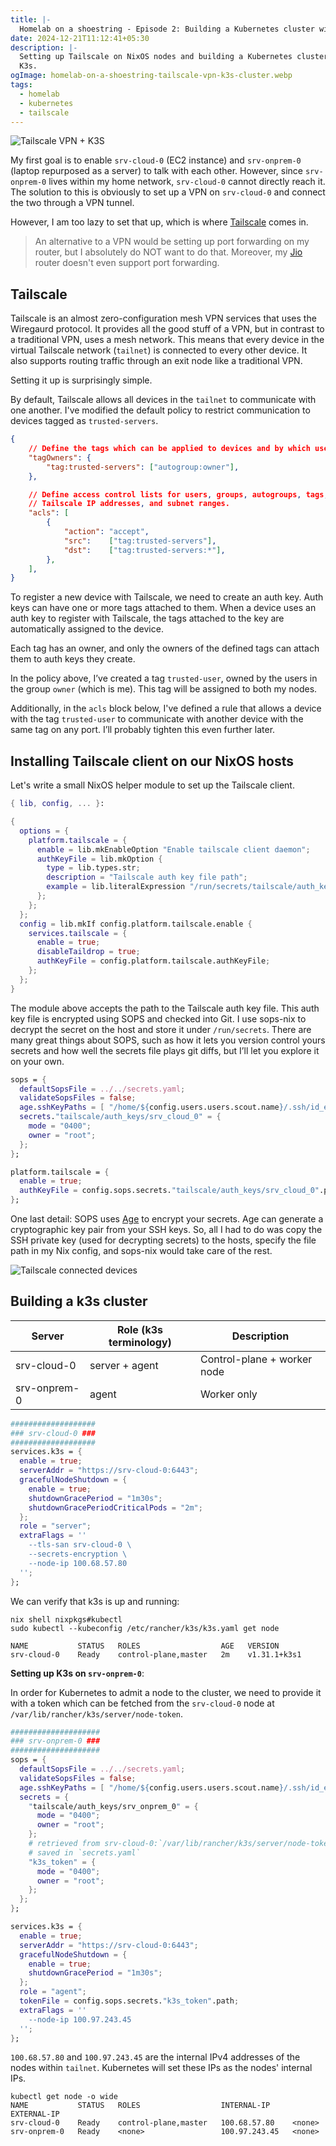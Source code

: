 ```yaml
---
title: |-
  Homelab on a shoestring - Episode 2: Building a Kubernetes cluster with K3s
date: 2024-12-21T11:12:41+05:30
description: |-
  Setting up Tailscale on NixOS nodes and building a Kubernetes cluster using
  K3s.
ogImage: homelab-on-a-shoestring-tailscale-vpn-k3s-cluster.webp
tags:
  - homelab
  - kubernetes
  - tailscale
---
```


![Tailscale VPN + K3S](homelab-on-a-shoestring-tailscale-vpn-k3s-cluster.webp)

My first goal is to enable `srv-cloud-0` (EC2 instance) and `srv-onprem-0`
(laptop repurposed as a server) to talk with each other. However, since
`srv-onprem-0` lives within my home network, `srv-cloud-0` cannot directly
reach it. The solution to this is obviously to set up a VPN on `srv-cloud-0`
and connect the two through a VPN tunnel.

However, I am too lazy to set that up, which is where
[Tailscale](https://tailscale.com) comes in.

> An alternative to a VPN would be setting up port forwarding on my router,
> but I absolutely do NOT want to do that. Moreover, my
> [Jio](https://www.jio.com/) router doesn't even support port forwarding.

## Tailscale

Tailscale is an almost zero-configuration mesh VPN services that uses the
Wiregaurd protocol. It provides all the good stuff of a VPN, but in contrast
to a traditional VPN, uses a mesh network. This means that every device in the
virtual Tailscale network (`tailnet`) is connected to every other device. It
also supports routing traffic through an exit node like a traditional VPN.

Setting it up is surprisingly simple.

By default, Tailscale allows all devices in the `tailnet` to communicate with
one another. I've modified the default policy to restrict communication to
devices tagged as `trusted-servers`.

```json
{
	// Define the tags which can be applied to devices and by which users.
	"tagOwners": {
		"tag:trusted-servers": ["autogroup:owner"],
	},

	// Define access control lists for users, groups, autogroups, tags,
	// Tailscale IP addresses, and subnet ranges.
	"acls": [
		{
			"action": "accept",
			"src":    ["tag:trusted-servers"],
			"dst":    ["tag:trusted-servers:*"],
		},
	],
}
```

To register a new device with Tailscale, we need to create an auth key. Auth
keys can have one or more tags attached to them. When a device uses an auth
key to register with Tailscale, the tags attached to the key are automatically
assigned to the device.

Each tag has an owner, and only the owners of the defined tags can attach them
to auth keys they create.

In the policy above, I’ve created a tag `trusted-user`, owned by the users in
the group `owner` (which is me). This tag will be assigned to both my nodes.

Additionally, in the `acls` block below, I've defined a rule that allows a
device with the tag `trusted-user` to communicate with another device with the
same tag on any port. I’ll probably tighten this even further later.

## Installing Tailscale client on our NixOS hosts

Let's write a small NixOS helper module to set up the Tailscale client.

```nix
{ lib, config, ... }:

{
  options = {
    platform.tailscale = {
      enable = lib.mkEnableOption "Enable tailscale client daemon";
      authKeyFile = lib.mkOption {
        type = lib.types.str;
        description = "Tailscale auth key file path";
        example = lib.literalExpression "/run/secrets/tailscale/auth_key";
      };
    };
  };
  config = lib.mkIf config.platform.tailscale.enable {
    services.tailscale = {
      enable = true;
      disableTaildrop = true;
      authKeyFile = config.platform.tailscale.authKeyFile;
    };
  };
}
```

The module above accepts the path to the Tailscale auth key file. This auth
key file is encrypted using SOPS and checked into Git. I use sops-nix to
decrypt the secret on the host and store it under `/run/secrets`. There are
many great things about SOPS, such as how it lets you version control yours
secrets and how well the secrets file plays git diffs, but I’ll let you
explore it on your own.

```nix
sops = {
  defaultSopsFile = ../../secrets.yaml;
  validateSopsFiles = false;
  age.sshKeyPaths = [ "/home/${config.users.users.scout.name}/.ssh/id_ed25519" ];
  secrets."tailscale/auth_keys/srv_cloud_0" = {
    mode = "0400";
    owner = "root";
  };
};

platform.tailscale = {
  enable = true;
  authKeyFile = config.sops.secrets."tailscale/auth_keys/srv_cloud_0".path;
};
```

One last detail: SOPS uses [Age](https://github.com/FiloSottile/age) to
encrypt your secrets. Age can generate a cryptographic key pair from your SSH
keys. So, all I had to do was copy the SSH private key (used for decrypting
secrets) to the hosts, specify the file path in my Nix config, and sops-nix
would take care of the rest.

![Tailscale connected devices](tailscale-connected-devices.png)

## Building a k3s cluster

| Server       | Role (k3s terminology) | Description                 |
|--------------|------------------------|-----------------------------|
| srv-cloud-0  | server + agent         | Control-plane + worker node |
| srv-onprem-0 | agent                  | Worker only                 |

```nix
###################
### srv-cloud-0 ###
###################
services.k3s = {
  enable = true;
  serverAddr = "https://srv-cloud-0:6443";
  gracefulNodeShutdown = {
    enable = true;
    shutdownGracePeriod = "1m30s";
    shutdownGracePeriodCriticalPods = "2m";
  };
  role = "server";
  extraFlags = ''
    --tls-san srv-cloud-0 \
    --secrets-encryption \
    --node-ip 100.68.57.80
  '';
};
```

We can verify that k3s is up and running:

```text
nix shell nixpkgs#kubectl
sudo kubectl --kubeconfig /etc/rancher/k3s/k3s.yaml get node

NAME           STATUS   ROLES                  AGE   VERSION
srv-cloud-0    Ready    control-plane,master   2m    v1.31.1+k3s1
```

**Setting up K3s on `srv-onprem-0`**:

In order for Kubernetes to admit a node to the cluster, we need to provide it
with a token which can be fetched from the `srv-cloud-0` node at
`/var/lib/rancher/k3s/server/node-token`.

```nix
####################
### srv-onprem-0 ###
####################
sops = {
  defaultSopsFile = ../../secrets.yaml;
  validateSopsFiles = false;
  age.sshKeyPaths = [ "/home/${config.users.users.scout.name}/.ssh/id_ed25519" ];
  secrets = {
    "tailscale/auth_keys/srv_onprem_0" = {
      mode = "0400";
      owner = "root";
    };
    # retrieved from srv-cloud-0:`/var/lib/rancher/k3s/server/node-token` and
    # saved in `secrets.yaml`
    "k3s_token" = {
      mode = "0400";
      owner = "root";
    };
  };
};

services.k3s = {
  enable = true;
  serverAddr = "https://srv-cloud-0:6443";
  gracefulNodeShutdown = {
    enable = true;
    shutdownGracePeriod = "1m30s";
  };
  role = "agent";
  tokenFile = config.sops.secrets."k3s_token".path;
  extraFlags = ''
    --node-ip 100.97.243.45
  '';
};
```

`100.68.57.80` and `100.97.243.45` are the internal IPv4 addresses of the
nodes within `tailnet`. Kubernetes will set these IPs as the nodes' internal
IPs.

```
kubectl get node -o wide
NAME           STATUS   ROLES                  INTERNAL-IP     EXTERNAL-IP
srv-cloud-0    Ready    control-plane,master   100.68.57.80    <none>
srv-onprem-0   Ready    <none>                 100.97.243.45   <none>
```
